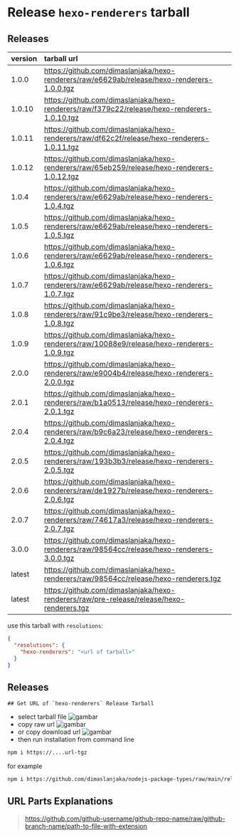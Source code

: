 # Release `hexo-renderers` tarball
## Releases
| version | tarball url |
| :--- | :--- |
| 1.0.0 | https://github.com/dimaslanjaka/hexo-renderers/raw/e6629ab/release/hexo-renderers-1.0.0.tgz |
| 1.0.10 | https://github.com/dimaslanjaka/hexo-renderers/raw/f379c22/release/hexo-renderers-1.0.10.tgz |
| 1.0.11 | https://github.com/dimaslanjaka/hexo-renderers/raw/df62c2f/release/hexo-renderers-1.0.11.tgz |
| 1.0.12 | https://github.com/dimaslanjaka/hexo-renderers/raw/65eb259/release/hexo-renderers-1.0.12.tgz |
| 1.0.4 | https://github.com/dimaslanjaka/hexo-renderers/raw/e6629ab/release/hexo-renderers-1.0.4.tgz |
| 1.0.5 | https://github.com/dimaslanjaka/hexo-renderers/raw/e6629ab/release/hexo-renderers-1.0.5.tgz |
| 1.0.6 | https://github.com/dimaslanjaka/hexo-renderers/raw/e6629ab/release/hexo-renderers-1.0.6.tgz |
| 1.0.7 | https://github.com/dimaslanjaka/hexo-renderers/raw/e6629ab/release/hexo-renderers-1.0.7.tgz |
| 1.0.8 | https://github.com/dimaslanjaka/hexo-renderers/raw/91c9be3/release/hexo-renderers-1.0.8.tgz |
| 1.0.9 | https://github.com/dimaslanjaka/hexo-renderers/raw/10088e9/release/hexo-renderers-1.0.9.tgz |
| 2.0.0 | https://github.com/dimaslanjaka/hexo-renderers/raw/e9004b4/release/hexo-renderers-2.0.0.tgz |
| 2.0.1 | https://github.com/dimaslanjaka/hexo-renderers/raw/b1a0513/release/hexo-renderers-2.0.1.tgz |
| 2.0.4 | https://github.com/dimaslanjaka/hexo-renderers/raw/b9c6a23/release/hexo-renderers-2.0.4.tgz |
| 2.0.5 | https://github.com/dimaslanjaka/hexo-renderers/raw/193b3b3/release/hexo-renderers-2.0.5.tgz |
| 2.0.6 | https://github.com/dimaslanjaka/hexo-renderers/raw/de1927b/release/hexo-renderers-2.0.6.tgz |
| 2.0.7 | https://github.com/dimaslanjaka/hexo-renderers/raw/74617a3/release/hexo-renderers-2.0.7.tgz |
| 3.0.0 | https://github.com/dimaslanjaka/hexo-renderers/raw/98564cc/release/hexo-renderers-3.0.0.tgz |
| latest | https://github.com/dimaslanjaka/hexo-renderers/raw/98564cc/release/hexo-renderers.tgz |
| latest | https://github.com/dimaslanjaka/hexo-renderers/raw/pre-release/release/hexo-renderers.tgz |

use this tarball with `resolutions`:
```json
{
  "resolutions": {
    "hexo-renderers": "<url of tarball>"
  }
}
```

## Releases

    ## Get URL of `hexo-renderers` Release Tarball
- select tarball file
![gambar](https://user-images.githubusercontent.com/12471057/203216375-8af4b5d9-00c2-40fb-8d3d-d220beaabd46.png)
- copy raw url
![gambar](https://user-images.githubusercontent.com/12471057/203216508-7590cbb9-a1ce-47d6-96ca-8d82149f0762.png)
- or copy download url
![gambar](https://user-images.githubusercontent.com/12471057/203216541-3807d2c3-5213-49f3-b93d-c626dbae3b2e.png)
- then run installation from command line
```bash
npm i https://....url-tgz
```
for example
```bash
npm i https://github.com/dimaslanjaka/nodejs-package-types/raw/main/release/nodejs-package-types.tgz
```

## URL Parts Explanations
> https://github.com/github-username/github-repo-name/raw/github-branch-name/path-to-file-with-extension